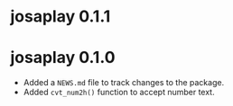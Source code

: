 # josaplay 0.1.1

# josaplay 0.1.0

* Added a `NEWS.md` file to track changes to the package.
* Added `cvt_num2h()` function to accept number text.
